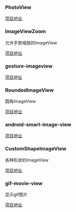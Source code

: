 ### PhotoView ###

[项目地址](https://github.com/chrisbanes/PhotoView)

### ImageViewZoom ###

允许手势缩放的ImageView

[项目地址](https://github.com/sephiroth74/ImageViewZoom)

### gesture-imageview ###

[项目地址](https://github.com/jasonpolites/gesture-imageview)

### RoundedImageView ###

圆角ImageView

[项目地址](https://github.com/vinc3m1/RoundedImageView)

### android-smart-image-view  ###

[项目地址](https://github.com/loopj/android-smart-image-view)

### CustomShapeImageView ###

各种形状的ImageView

[项目地址](https://github.com/MostafaGazar/CustomShapeImageView)

### gif-movie-view ###

显示gif图片

[项目地址](https://github.com/sbakhtiarov/gif-movie-view)




